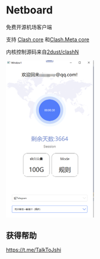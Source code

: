 # Netboard


免费开源机场客户端


支持 [Clash core](https://github.com/Dreamacro/clash) 和[Clash.Meta core](https://github.com/MetaCubeX/Clash.Meta)

内核控制源码来自[2dust/clashN](https://github.com/2dust/clashN)


<img src="README.assets/image-20230805172106238.png" alt="image-20230805172106238" style="zoom:50%;" />


## 获得帮助

https://t.me/TalkToJshi